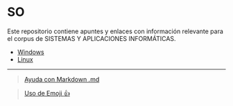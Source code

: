 # SO

Este repositorio contiene apuntes y enlaces con información relevante para el corpus de SISTEMAS Y APLICACIONES INFORMÁTICAS.

- [Windows](./windows.md)
- [Linux](./linux.md)

---

> [Ayuda con Markdown .md](https://docs.github.com/es/get-started/writing-on-github/getting-started-with-writing-and-formatting-on-github/basic-writing-and-formatting-syntax)

> [Uso de Emoji :+1:](https://github.com/ikatyang/emoji-cheat-sheet/blob/master/README.md)
